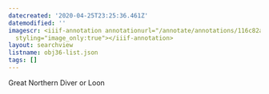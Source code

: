 ```yaml
---
datecreated: '2020-04-25T23:25:36.461Z'
datemodified: ''
imagescr: <iiif-annotation annotationurl="/annotate/annotations/116c82a4-874c-11ea-be79-5254008afee6.json"
  styling="image_only:true"></iiif-annotation>
layout: searchview
listname: obj36-list.json
tags: []
---
```

Great Northern Diver or Loon